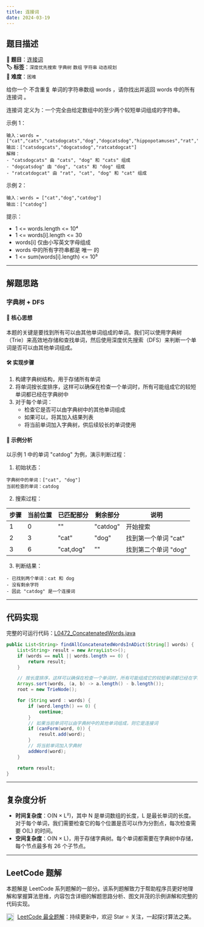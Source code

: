 ```yaml
---
title: 连接词
date: 2024-03-19
---
```


## 题目描述

**🔗 题目**：[连接词](https://leetcode.cn/problems/concatenated-words/)  
**🏷️ 标签**：`深度优先搜索` `字典树` `数组` `字符串` `动态规划`  
**🔴 难度**：`困难`  

给你一个 不含重复 单词的字符串数组 words ，请你找出并返回 words 中的所有 连接词 。

连接词 定义为：一个完全由给定数组中的至少两个较短单词组成的字符串。

示例 1：
```
输入：words = ["cat","cats","catsdogcats","dog","dogcatsdog","hippopotamuses","rat","ratcatdogcat"]
输出：["catsdogcats","dogcatsdog","ratcatdogcat"]
解释：
- "catsdogcats" 由 "cats", "dog" 和 "cats" 组成
- "dogcatsdog" 由 "dog", "cats" 和 "dog" 组成
- "ratcatdogcat" 由 "rat", "cat", "dog" 和 "cat" 组成
```

示例 2：
```
输入：words = ["cat","dog","catdog"]
输出：["catdog"]
```

提示：
- 1 <= words.length <= 10⁴
- 1 <= words[i].length <= 30
- words[i] 仅由小写英文字母组成
- words 中的所有字符串都是 唯一 的
- 1 <= sum(words[i].length) <= 10⁵

---

## 解题思路
### 字典树 + DFS

#### 📝 核心思想
本题的关键是要找到所有可以由其他单词组成的单词。我们可以使用字典树（Trie）来高效地存储和查找单词，然后使用深度优先搜索（DFS）来判断一个单词是否可以由其他单词组成。

#### 🛠️ 实现步骤
1. 构建字典树结构，用于存储所有单词
2. 将单词按长度排序，这样可以确保在检查一个单词时，所有可能组成它的较短单词都已经在字典树中
3. 对于每个单词：
   - 检查它是否可以由字典树中的其他单词组成
   - 如果可以，将其加入结果列表
   - 将当前单词加入字典树，供后续较长的单词使用

#### 🧩 示例分析
以示例 1 中的单词 "catdog" 为例，演示判断过程：

1. 初始状态：
```
字典树中的单词：["cat", "dog"]
当前检查的单词：catdog
```

2. 搜索过程：

| 步骤 | 当前位置 | 已匹配部分 | 剩余部分 | 说明 |
|-----|---------|-----------|----------|-----|
| 1 | 0 | "" | "catdog" | 开始搜索 |
| 2 | 3 | "cat" | "dog" | 找到第一个单词 "cat" |
| 3 | 6 | "cat,dog" | "" | 找到第二个单词 "dog" |

3. 判断结果：
```
- 已找到两个单词：cat 和 dog
- 没有剩余字符
- 因此 "catdog" 是一个连接词
```

---

## 代码实现

完整的可运行代码：[L0472_ConcatenatedWords.java](../src/main/java/L0472_ConcatenatedWords.java)

```java
public List<String> findAllConcatenatedWordsInADict(String[] words) {
    List<String> result = new ArrayList<>();
    if (words == null || words.length == 0) {
        return result;
    }

    // 按长度排序，这样可以确保在检查一个单词时，所有可能组成它的较短单词都已经在字典树中
    Arrays.sort(words, (a, b) -> a.length() - b.length());
    root = new TrieNode();

    for (String word : words) {
        if (word.length() == 0) {
            continue;
        }
        // 如果当前单词可以由字典树中的其他单词组成，则它是连接词
        if (canForm(word, 0)) {
            result.add(word);
        }
        // 将当前单词加入字典树
        addWord(word);
    }

    return result;
}
```

---

## 复杂度分析

- **时间复杂度**：O(N × L²)，其中 N 是单词数组的长度，L 是最长单词的长度。对于每个单词，我们需要检查它的每个位置是否可以作为分割点，每次检查需要 O(L) 的时间。
- **空间复杂度**：O(N × L)，用于存储字典树。每个单词都需要在字典树中存储，每个节点最多有 26 个子节点。

---

## LeetCode 题解

本题解是 LeetCode 系列题解的一部分。该系列题解致力于帮助程序员更好地理解和掌握算法思维，内容包含详细的解题思路分析、图文并茂的示例讲解和完整的代码实现。

<img src="https://github.githubassets.com/images/modules/logos_page/GitHub-Mark.png" alt="GitHub" width="20" style="vertical-align: middle; margin-right: 5px"> [LeetCode 最全题解](https://github.com/LjyYano/LeetCode)：持续更新中，欢迎 Star ⭐️ 关注，一起探讨算法之美。 